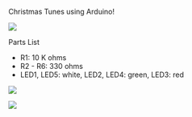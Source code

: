 Christmas Tunes using Arduino!

<img src="https://raw.github.com/rmadhuram/ArduinoChristmasTunes/master/docs/christmas_tunes_schem.png"></img>

Parts List
  - R1: 10 K ohms
  - R2 - R6: 330 ohms
  - LED1, LED5: white, LED2, LED4: green, LED3: red

<img src="https://raw.github.com/rmadhuram/ArduinoChristmasTunes/master/docs/photo1.jpg"></img>

<img src="https://raw.github.com/rmadhuram/ArduinoChristmasTunes/master/docs/photo2.jpg"></img>

